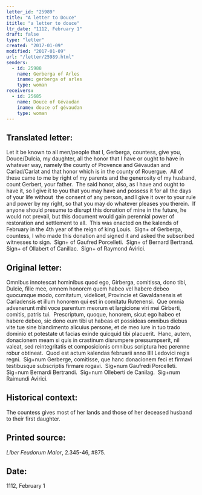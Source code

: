 ```yaml
---
letter_id: "25989"
title: "A letter to Douce"
ititle: "a letter to douce"
ltr_date: "1112, February 1"
draft: false
type: "letter"
created: "2017-01-09"
modified: "2017-01-09"
url: "/letter/25989.html"
senders:
  - id: 25988
    name: Gerberga of Arles
    iname: gerberga of arles
    type: woman
receivers:
  - id: 25685
    name: Douce of Gévaudan
    iname: douce of gévaudan
    type: woman
---
```

<h2> Translated letter:</h2><p>Let it be known to all men/people that I, Gerberga, countess, give you, Douce/Dulcia, my daughter, all the honor that I have or ought to have in whatever way, namely the county of Provence and Gévaudan and Carlad/Carlat and that honor which is in the county of Rouergue.&nbsp; All of these came to me by right of my parents and the generosity of my husband, count Gerbert, your father.&nbsp; The said honor, also, as I have and ought to have it, so I give it to you that you may have and possess it for all the days of your life without &nbsp;the consent of any person, and I give it over to your rule and power by my right, so that you may do whatever pleases you therein.&nbsp; If anyone should presume to disrupt this donation of mine in the future, he would not prevail, but this document would gain perennial power of restoration and settlement to all.&nbsp; This was enacted on the kalends of February in the 4th year of the reign of king Louis.&nbsp; Sign+ of Gerberga, countess, I who made this donation and signed it and asked the subscribed witnesses to sign.&nbsp; Sign+ of Gaufred Porcelleti.&nbsp; Sign+ of Bernard Bertrand.&nbsp; Sign+ of Ollabert of Canillac.&nbsp; Sign+ of Raymond Avirici.</p><h2 class="mt-4"> Original letter:</h2><p>Omnibus innotescat hominibus quod ego, Girberga, comitissa, dono tibi, Dulcie, filie mee, omnem honorem quem habeo vel habere debeo quocumque modo, comitatum, videlicet, Provincie et Gavaldanensis et Carladensis et illum honorem qui est in comitatu Rutenensi.&nbsp; Que omnia advenerunt mihi voce parentum meorum et largicione viri mei Girberti, comitis, patris tui.&nbsp; Prescriptum, quoque, honorem, sicut ego habeo et habere debeo, sic dono eum tibi ut habeas et possideas omnibus diebus vite tue sine blandimento alicuius persone, et de meo iure in tuo trado dominio et potestate ut facias exinde quicquid tibi placuerit.&nbsp; Hanc, autem, donacionem meam si quis in crastinum disrumpere pressumpserit, nil valeat, sed reintegritatis et composicionis omnibus scriptura hec perenne robur obtineat.&nbsp; Quod est actum kalendas februarii anno IIII Ledovici regis regni.&nbsp; Sig+num Gerberge, comitisse, que hanc donacionem feci et firmavi testibusque subscriptis firmare rogavi.&nbsp; Sig+num Gaufredi Porcelleti.&nbsp; Sig+num Bernardi Bertrandi.&nbsp; Sig+num Olleberti de Canilag.&nbsp; Sig+num Raimundi Avirici.</p><h2 class="mt-4"> Historical context:</h2><p>The countess gives most of her lands and those of her deceased husband to their first daughter.</p><h2 class="mt-4"> Printed source:</h2><p><i>LIber Feudorum Maior</i>, 2.345-46, #875.</p><h2 class="mt-4"> Date:</h2>1112, February 1